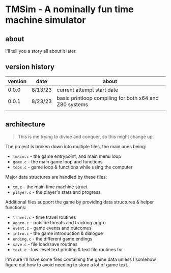 # TMSim - A nominally fun time machine simulator

## about

I'll tell you a story all about it later.

## version history

|version|date|about|
|-------|----|-----|
|0.0.0|8/13/23|current attempt start date|
|0.0.1|8/23/23|basic printloop compiling for both x64 and Z80 systems|
||||

## architecture

> This is me trying to divide and conquer, so this might change up.

The project is broken down into multiple files, the main ones being:

- `tmsim.c`   - the game entrypoint, and main menu loop
- `game.c`    - the main game loop and functions
- `tdos.c`    - game loop & functions while using the computer

Major data structures are handled by these files:

- `tm.c`      - the main time machine struct
- `player.c`  - the player's stats and progress

Additional files support the game by providing data structures & helper functions:

- `travel.c`  - time travel routines
- `aggro.c`   - outside threats and tracking aggro
- `event.c`   - game events and outcomes
- `intro.c`   - the game introduction & dialogue
- `ending.c`  - the different game endings
- `save.c`    - file load/save routines
- `text.c`    - low-level text printing & text file routines for 

I'm sure I'll have some files containing the game data unless I somehow figure out how to avoid needing to store a lot of game text.

